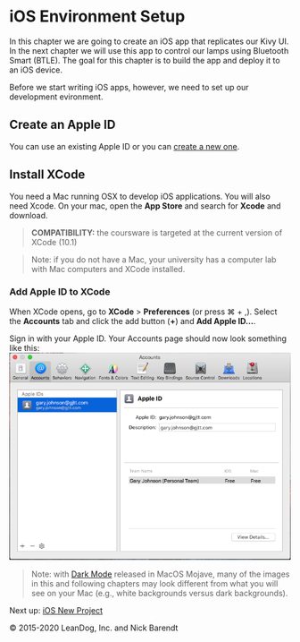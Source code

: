 # iOS Environment Setup

In this chapter we are going to create an iOS app that replicates our Kivy UI. In the next chapter we will use this app to control our lamps using Bluetooth Smart (BTLE).  The goal for this chapter is to build the app and deploy it to an iOS device.

Before we start writing iOS apps, however, we need to set up our development evironment.

## Create an Apple ID

You can use an existing Apple ID or you can [create a new one](https://appleid.apple.com).

## Install XCode

You need a Mac running OSX to develop iOS applications. You will also need Xcode. On your mac, open the **App Store** and search for **Xcode** and download.

> **COMPATIBILITY:** the coursware is targeted at the current version of XCode (10.1)

> Note: if you do not have a Mac, your university has a computer lab with Mac computers and XCode installed. 

### Add Apple ID to XCode

When XCode opens, go to **XCode** > **Preferences** (or press ⌘ + ,). Select the **Accounts** tab and click the add button (**+**) and **Add Apple ID...**.

Sign in with your Apple ID. Your Accounts page should now look something like this:
<br/>![](Images/accounts.png)

> Note: with [Dark Mode](https://support.apple.com/en-us/HT208976) released in MacOS Mojave, many of the images in this and following chapters may look different from what you will see on your Mac (e.g., white backgrounds versus dark backgrounds).

Next up: [iOS New Project](../08.2_iOS_New_Project/README.md)

&copy; 2015-2020 LeanDog, Inc. and Nick Barendt
